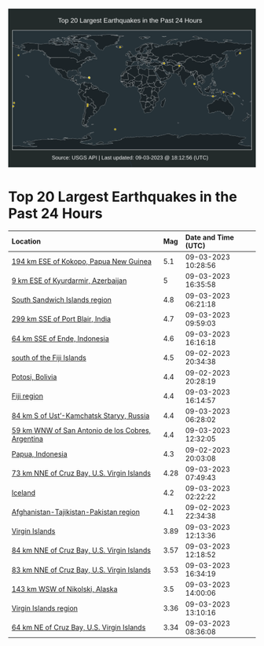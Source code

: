 ![Map](./map.png)

# Top 20 Largest Earthquakes in the Past 24 Hours

| Location | Mag | Date and Time (UTC) |
|:---|:---|:---|
| [194 km ESE of Kokopo, Papua New Guinea](https://earthquake.usgs.gov/earthquakes/eventpage/us7000kt06) | 5.1 | 09-03-2023 10:28:56 |
| [9 km ESE of Kyurdarmir, Azerbaijan](https://earthquake.usgs.gov/earthquakes/eventpage/us7000kt1k) | 5 | 09-03-2023 16:35:58 |
| [South Sandwich Islands region](https://earthquake.usgs.gov/earthquakes/eventpage/us7000ksyp) | 4.8 | 09-03-2023 06:21:18 |
| [299 km SSE of Port Blair, India](https://earthquake.usgs.gov/earthquakes/eventpage/us7000kt05) | 4.7 | 09-03-2023 09:59:03 |
| [64 km SSE of Ende, Indonesia](https://earthquake.usgs.gov/earthquakes/eventpage/us7000kt1g) | 4.6 | 09-03-2023 16:16:18 |
| [south of the Fiji Islands](https://earthquake.usgs.gov/earthquakes/eventpage/us7000ksww) | 4.5 | 09-02-2023 20:34:38 |
| [Potosi, Bolivia](https://earthquake.usgs.gov/earthquakes/eventpage/us7000kswu) | 4.4 | 09-02-2023 20:28:19 |
| [Fiji region](https://earthquake.usgs.gov/earthquakes/eventpage/us7000kt1f) | 4.4 | 09-03-2023 16:14:57 |
| [84 km S of Ust’-Kamchatsk Staryy, Russia](https://earthquake.usgs.gov/earthquakes/eventpage/us7000ksyq) | 4.4 | 09-03-2023 06:28:02 |
| [59 km WNW of San Antonio de los Cobres, Argentina](https://earthquake.usgs.gov/earthquakes/eventpage/us7000kt0r) | 4.4 | 09-03-2023 12:32:05 |
| [Papua, Indonesia](https://earthquake.usgs.gov/earthquakes/eventpage/us7000kswm) | 4.3 | 09-02-2023 20:03:08 |
| [73 km NNE of Cruz Bay, U.S. Virgin Islands](https://earthquake.usgs.gov/earthquakes/eventpage/pr2023246000) | 4.28 | 09-03-2023 07:49:43 |
| [Iceland](https://earthquake.usgs.gov/earthquakes/eventpage/us7000ksxx) | 4.2 | 09-03-2023 02:22:22 |
| [Afghanistan-Tajikistan-Pakistan region](https://earthquake.usgs.gov/earthquakes/eventpage/us7000ksxa) | 4.1 | 09-02-2023 22:34:38 |
| [Virgin Islands](https://earthquake.usgs.gov/earthquakes/eventpage/pr2023246001) | 3.89 | 09-03-2023 12:13:36 |
| [84 km NNE of Cruz Bay, U.S. Virgin Islands](https://earthquake.usgs.gov/earthquakes/eventpage/pr2023246002) | 3.57 | 09-03-2023 12:18:52 |
| [83 km NNE of Cruz Bay, U.S. Virgin Islands](https://earthquake.usgs.gov/earthquakes/eventpage/pr2023246003) | 3.53 | 09-03-2023 16:34:19 |
| [143 km WSW of Nikolski, Alaska](https://earthquake.usgs.gov/earthquakes/eventpage/ak023bb2jhlv) | 3.5 | 09-03-2023 14:00:06 |
| [Virgin Islands region](https://earthquake.usgs.gov/earthquakes/eventpage/pr71423448) | 3.36 | 09-03-2023 13:10:16 |
| [64 km NE of Cruz Bay, U.S. Virgin Islands](https://earthquake.usgs.gov/earthquakes/eventpage/pr71423363) | 3.34 | 09-03-2023 08:36:08 |
